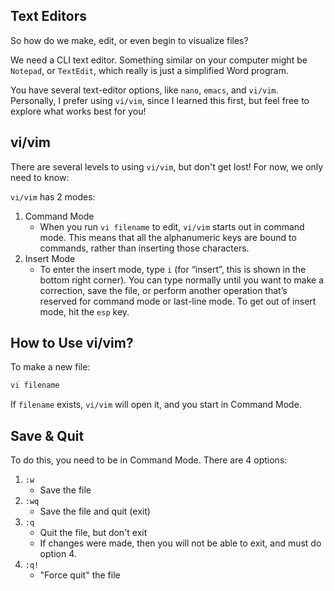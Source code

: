 ## Text Editors

So how do we make, edit, or even begin to visualize files? 

We need a CLI text editor. Something similar on your computer might be `Notepad`, or `TextEdit`, which really is just a simplified Word program.

You have several text-editor options, like `nano`, `emacs`, and `vi/vim`. Personally, I prefer using `vi/vim`, since I learned this first, but feel free to explore what works best for you!

## vi/vim

There are several levels to using `vi/vim`, but don't get lost! For now, we only need to know:

`vi/vim` has 2 modes:

1. Command Mode
   - When you run `vi filename` to edit, `vi/vim` starts out in command mode. This means that all the alphanumeric keys are bound to commands, rather than inserting those characters.
2. Insert Mode
   - To enter the insert mode, type `i` (for “insert”, this is shown in the bottom right corner). You can type normally until you want to make a correction, save the file, or perform another operation that’s reserved for command mode or last-line mode. To get out of insert mode, hit the `esp` key.

## How to Use vi/vim?

To make a new file:

```bash
vi filename
```

If `filename` exists, `vi/vim` will open it, and you start in Command Mode.

## Save & Quit

To do this, you need to be in Command Mode. There are 4 options:

1. `:w`
   - Save the file
2. `:wq`
   - Save the file and quit (exit)
3. `:q`
   - Quit the file, but don't exit
   - If changes were made, then you will not be able to exit, and must do option 4.
4. `:q!`
   - "Force quit" the file
